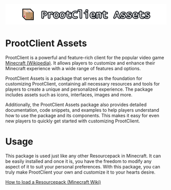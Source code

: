 <center><img src="ProotClient-Assets-Logo.png"></img></center>

# ProotClient Assets

ProotClient is a powerful and feature-rich client for the popular video game [Minecraft (Wikipedia)](https://en.wikipedia.org/wiki/Minecraft). It allows players to customize and enhance their Minecraft experience with a wide range of features and options.

ProotClient Assets is a package that serves as the foundation for customizing ProotClient, containing all necessary resources and tools for players to create a unique and personalized experience. The package includes assets such as icons, interfaces, images and more.

Additionally, the ProotClient Assets package also provides detailed documentation, code snippets, and examples to help players understand how to use the package and its components. This makes it easy for even new players to quickly get started with customizing ProotClient.

# Usage

This package is used just like any other Resourcepack in Minecraft. It can be easily installed and once it is, you have the freedom to modify any aspect of it to suit your personal preferences. With this package, you can truly make ProotClient your own and customize it to your hearts desire.

[How  to load a Resourcepack (Minecraft Wiki)](https://minecraft.fandom.com/wiki/Tutorials/Loading_a_resource_pack)
